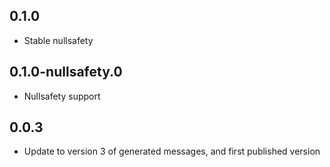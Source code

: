 ## 0.1.0
- Stable nullsafety

## 0.1.0-nullsafety.0
- Nullsafety support

## 0.0.3
- Update to version 3 of generated messages, and first published version